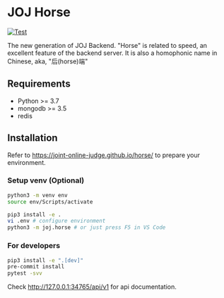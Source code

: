 # JOJ Horse

[![Test](https://github.com/joint-online-judge/horse/actions/workflows/test.yml/badge.svg)](https://github.com/joint-online-judge/horse/actions/workflows/test.yml)

The new generation of JOJ Backend. "Horse" is related to speed, an excellent feature of the backend server. It is also a homophonic name in Chinese, aka, "后(horse)端"

## Requirements

+ Python >= 3.7
+ mongodb >= 3.5
+ redis

## Installation

Refer to <https://joint-online-judge.github.io/horse/> to prepare your environment.

### Setup venv (Optional)

```bash
python3 -m venv env
source env/Scripts/activate
```

```bash
pip3 install -e .
vi .env # configure environment
python3 -m joj.horse # or just press F5 in VS Code
```

### For developers

```bash
pip3 install -e ".[dev]"
pre-commit install
pytest -svv
```

Check <http://127.0.0.1:34765/api/v1> for api documentation.
